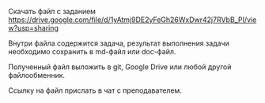 Скачать файл с заданием https://drive.google.com/file/d/1yAtmj9DE2yFeGh26WxDwr42j7RVbB_PI/view?usp=sharing

Внутри файла содержится задача, результат выполнения задачи необходимо сохранить в md-файл или doc-файл.

Полученный файл выложить в git, Google Drive или любой другой файлообменник.

Ссылку на файл прислать в чат с преподавателем.
